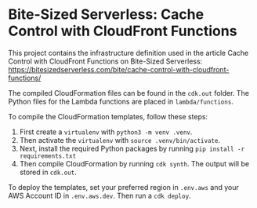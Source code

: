 # Bite-Sized Serverless: Cache Control with CloudFront Functions

This project contains the infrastructure definition used in the article Cache Control with CloudFront Functions on Bite-Sized Serverless: https://bitesizedserverless.com/bite/cache-control-with-cloudfront-functions/

The compiled CloudFormation files can be found in the `cdk.out` folder. The Python files for the Lambda functions are placed in `lambda/functions`.

To compile the CloudFormation templates, follow these steps:

1. First create a `virtualenv` with `python3 -m venv .venv`.
2. Then activate the `virtualenv` with `source .venv/bin/activate`.
3. Next, install the required Python packages by running `pip install -r requirements.txt`
4. Then compile CloudFormation by running `cdk synth`. The output will be stored in `cdk.out`.

To deploy the templates, set your preferred region in `.env.aws` and your AWS Account ID in `.env.aws.dev`. Then run a `cdk deploy`.
